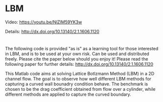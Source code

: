 # LBM

Video: https://youtu.be/NlZlM59YK3w

Details: http://dx.doi.org/10.13140/2.1.1606.1120
# 
The following code is provided "as is" as a learning tool for those interested in LBM, and is to be used at your own risk.
Can be used and distributed freely. Please cite the paper below should you enjoy it!
Please read the following paper for further details:
http://dx.doi.org/10.13140/2.1.1606.1120

This Matlab code aims at solving Lattice Botlzmann Method (LBM) in a 2D channel flow.
The goal is to observe how well different LBM methods for capturing a curved wall bounadry condition behave.
The benchmark is chosen to be the drag coefficient obtained from flow over a cylinder, while different methods are applied to capture the curved boundary.
